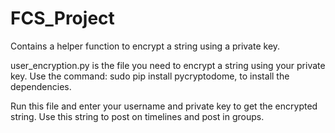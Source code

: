 # FCS_Project
Contains a helper function to encrypt a string using a private key.

user_encryption.py is the file you need to encrypt a string using your private key.
Use the command: sudo pip install pycryptodome, to install the dependencies.

Run this file and enter your username and private key to get the encrypted string.
Use this string to post on timelines and post in groups.
